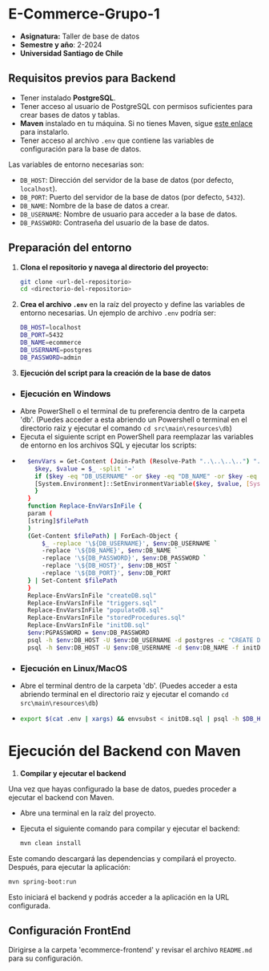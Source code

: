# E-Commerce-Grupo-1
* **Asignatura:** Taller de base de datos
* **Semestre y año**: 2-2024
* **Universidad Santiago de Chile**

## Requisitos previos para Backend

- Tener instalado **PostgreSQL**.
- Tener acceso al usuario de PostgreSQL con permisos suficientes para crear bases de datos y tablas.
- **Maven** instalado en tu máquina. Si no tienes Maven, sigue [este enlace](https://maven.apache.org/install.html) para instalarlo.
- Tener acceso al archivo `.env` que contiene las variables de configuración para la base de datos.

Las variables de entorno necesarias son:
- `DB_HOST`: Dirección del servidor de la base de datos (por defecto, `localhost`).
- `DB_PORT`: Puerto del servidor de la base de datos (por defecto, `5432`).
- `DB_NAME`: Nombre de la base de datos a crear.
- `DB_USERNAME`: Nombre de usuario para acceder a la base de datos.
- `DB_PASSWORD`: Contraseña del usuario de la base de datos.

## Preparación del entorno

1. **Clona el repositorio y navega al directorio del proyecto:**

   ```bash
   git clone <url-del-repositorio>
   cd <directorio-del-repositorio>
   ```
2. **Crea el archivo `.env`** en la raíz del proyecto y define las variables de entorno necesarias. Un ejemplo de archivo `.env` podría ser:

   ```bash
   DB_HOST=localhost
   DB_PORT=5432
   DB_NAME=ecommerce
   DB_USERNAME=postgres
   DB_PASSWORD=admin
   ```
3. **Ejecución del script para la creación de la base de datos**
* ### Ejecución en Windows
* Abre PowerShell o el terminal de tu preferencia dentro de la carpeta 'db'. (Puedes acceder a esta abriendo un Powershell o terminal en el directorio raiz y ejecutar el comando `cd src\main\resources\db`)
* Ejecuta el siguiente script en PowerShell para reemplazar las variables de entorno en los archivos SQL y ejecutar los scripts:
* ```bash
    $envVars = Get-Content (Join-Path (Resolve-Path "..\..\..\..") ".env") | ForEach-Object {
      $key, $value = $_ -split '='
      if ($key -eq "DB_USERNAME" -or $key -eq "DB_NAME" -or $key -eq "DB_PASSWORD" -or $key -eq "DB_HOST" -or $key -eq "DB_PORT") {
      [System.Environment]::SetEnvironmentVariable($key, $value, [System.EnvironmentVariableTarget]::Process)
      }
    }
    function Replace-EnvVarsInFile {
    param (
    [string]$filePath
    )
    (Get-Content $filePath) | ForEach-Object {
        $_ -replace '\${DB_USERNAME}', $env:DB_USERNAME `
        -replace '\${DB_NAME}', $env:DB_NAME `
        -replace '\${DB_PASSWORD}', $env:DB_PASSWORD `
        -replace '\${DB_HOST}', $env:DB_HOST `
        -replace '\${DB_PORT}', $env:DB_PORT
    } | Set-Content $filePath
    }
    Replace-EnvVarsInFile "createDB.sql"
    Replace-EnvVarsInFile "triggers.sql"
    Replace-EnvVarsInFile "populateDB.sql"
    Replace-EnvVarsInFile "storedProcedures.sql"
    Replace-EnvVarsInFile "initDB.sql"
    $env:PGPASSWORD = $env:DB_PASSWORD
    psql -h $env:DB_HOST -U $env:DB_USERNAME -d postgres -c "CREATE DATABASE $env:DB_NAME;"
    psql -h $env:DB_HOST -U $env:DB_USERNAME -d $env:DB_NAME -f initDB.sql
  ```
* ### Ejecución en Linux/MacOS
* Abre el terminal dentro de la carpeta 'db'. (Puedes acceder a esta abriendo terminal en el directorio raiz y ejecutar el comando `cd src\main\resources\db`)
* ```bash
  export $(cat .env | xargs) && envsubst < initDB.sql | psql -h $DB_HOST -p $DB_PORT -U $DB_USERNAME -d $DB_NAME
  ```
# Ejecución del Backend con Maven
1. **Compilar y ejecutar el backend**

Una vez que hayas configurado la base de datos, puedes proceder a ejecutar el backend con Maven.

* Abre una terminal en la raíz del proyecto.

* Ejecuta el siguiente comando para compilar y ejecutar el backend:

   ```bash
   mvn clean install
   ```
Este comando descargará las dependencias y compilará el proyecto. Después, para ejecutar la aplicación:
   
   ```bash
   mvn spring-boot:run
   ```
Esto iniciará el backend y podrás acceder a la aplicación en la URL configurada.

## Configuración FrontEnd
Dirigirse a la carpeta 'ecommerce-frontend' y revisar el archivo `README.md` para su configuración.
